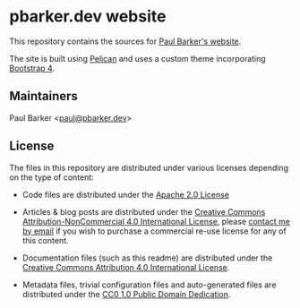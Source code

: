 <!--
Copyright (c) 2020 Paul Barker <paul@pbarker.dev>
SPDX-License-Identifier: CC-BY-4.0
-->

# pbarker.dev website

This repository contains the sources for
[Paul Barker's website](https://pbarker.dev/).

The site is built using [Pelican](https://getpelican.com/) and uses a custom
theme incorporating [Bootstrap 4](https://getbootstrap.com/).

## Maintainers

Paul Barker \<paul@pbarker.dev\>

## License

The files in this repository are distributed under various licenses depending on
the type of content:

* Code files are distributed under the
  [Apache 2.0 License](https://tldrlegal.com/license/apache-license-2.0-(apache-2.0))

* Articles & blog posts are distributed under the
  [Creative Commons Attribution-NonCommercial 4.0 International License](https://tldrlegal.com/license/creative-commons-attribution-noncommercial-4.0-international-(cc-by-nc-4.0)), please [contact me by email](mailto:paul@pbarker.dev)
  if you wish to purchase a commercial re-use license for any of this content.

* Documentation files (such as this readme) are distributed under the
  [Creative Commons Attribution 4.0 International License](https://tldrlegal.com/license/creative-commons-attribution-4.0-international-(cc-by-4)).

* Metadata files, trivial configuration files and auto-generated files are
  distributed under the [CC0 1.0 Public Domain Dedication](https://tldrlegal.com/license/creative-commons-cc0-1.0-universal).
